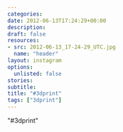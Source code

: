 ```yaml
---
categories:
date: 2012-06-13T17:24:29+00:00
description:
draft: false
resources:
- src: 2012-06-13_17-24-29_UTC.jpg
  name: "header"
layout: instagram
options:
  unlisted: false
stories:
subtitle:
title: "#3dprint"
tags: ["3dprint"]
---
```


"#3dprint"

